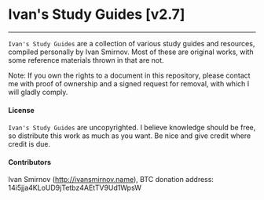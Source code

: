 # Ivan's Study Guides [v2.7]
***
`Ivan's Study Guides` are a collection of various study guides and resources, compiled personally by Ivan Smirnov. Most of these are original works, with some reference materials thrown in that are not.

Note: If you own the rights to a document in this repository, please contact me with proof of ownership and a signed request for removal, with which I will gladly comply. 



#### License

`Ivan's Study Guides` are uncopyrighted. I believe knowledge should be free, so distribute this work as much as you want. Be nice and give credit where credit is due.


#### Contributors
Ivan Smirnov (http://ivansmirnov.name), BTC donation address: 14i5jja4KLoUD9jTetbz4AEtTV9Ud1WpsW 
